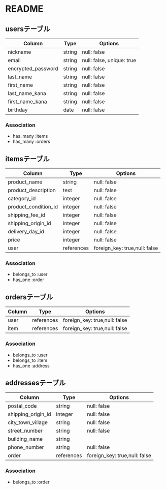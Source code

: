 # README

## usersテーブル
| Column             | Type   | Options     |
| ------------------ | ------ | ----------- |
| nickname           | string | null: false |
| email              | string | null: false, unique: true |
| encrypted_password | string | null: false |
| last_name          | string | null: false |
| first_name         | string | null: false |
| last_name_kana     | string | null: false |
| first_name_kana    | string | null: false |
| birthday           | date   | null: false |

### Association
- has_many :items
- has_many :orders


## itemsテーブル
| Column               | Type       | Options                       |
| -------------------- | ---------- | ----------------------------- |
| product_name         | string     | null: false                   |
| product_description  | text       | null: false                   |
| category_id          | integer    | null: false                   |
| product_condition_id | integer    | null: false                   |
| shipping_fee_id      | integer    | null: false                   |
| shipping_origin_id   | integer    | null: false                   |
| delivery_day_id     | integer    | null: false                   |
| price                | integer    | null: false                   |
| user                 | references | foreign_key: true,null: false |

### Association
- belongs_to :user
- has_one :order


## ordersテーブル
| Column          | Type       | Options                       |
| ----------------| ---------- | ----------------------------- |
| user            | references | foreign_key: true,null: false |
| item            | references | foreign_key: true,null: false |

### Association
- belongs_to :user
- belongs_to :item
- has_one :address


## addressesテーブル
| Column             | Type       | Options                       |
| ------------------ | ---------- | ----------------------------- |
| postal_code        | string     | null: false                   |
| shipping_origin_id | integer    | null: false                   |
| city_town_village  | string     | null: false                   |
| street_number      | string     | null: false                   |
| building_name      | string     | 
| phone_number       | string     | null: false                   |
| order              | references | foreign_key: true,null: false |

### Association
- belongs_to :order